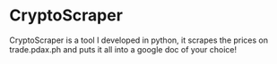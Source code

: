 # CryptoScraper
CryptoScraper is a tool I developed in python, it scrapes the prices on trade.pdax.ph and puts it all into a google doc of your choice!
